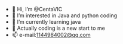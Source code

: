 - 👋 Hi, I’m @CentaVIC
- 👀 I’m interested in Java and python coding
- 🌱 I’m currently learning java
- 💞️ Actually coding is a new start to me
- 📫 e-mail:1144984002@qq.com

<!---
CentaVIC/CentaVIC is a ✨ special ✨ repository because its `README.md` (this file) appears on your GitHub profile.
You can click the Preview link to take a look at your changes.
--->
